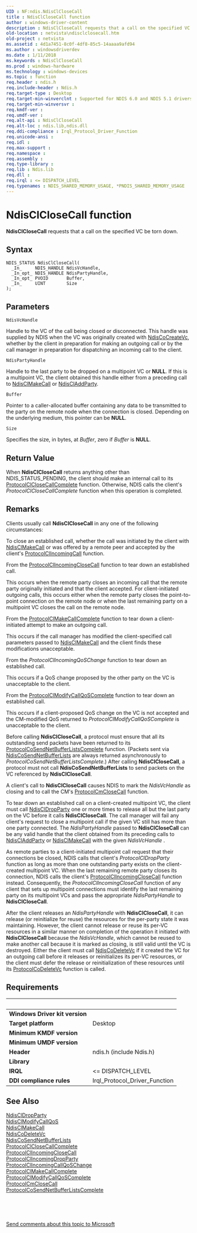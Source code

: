 ```yaml
---
UID : NF:ndis.NdisClCloseCall
title : NdisClCloseCall function
author : windows-driver-content
description : NdisClCloseCall requests that a call on the specified VC be torn down.
old-location : netvista\ndisclclosecall.htm
old-project : netvista
ms.assetid : 4d1a7451-8c0f-4df8-85c5-14aaaa9afd94
ms.author : windowsdriverdev
ms.date : 1/11/2018
ms.keywords : NdisClCloseCall
ms.prod : windows-hardware
ms.technology : windows-devices
ms.topic : function
req.header : ndis.h
req.include-header : Ndis.h
req.target-type : Desktop
req.target-min-winverclnt : Supported for NDIS 6.0 and NDIS 5.1 drivers (see    NdisClCloseCall (NDIS 5.1)) in   Windows Vista. Supported for NDIS 5.1 drivers (see    NdisClCloseCall (NDIS 5.1)) in   Windows XP.
req.target-min-winversvr : 
req.kmdf-ver : 
req.umdf-ver : 
req.alt-api : NdisClCloseCall
req.alt-loc : ndis.lib,ndis.dll
req.ddi-compliance : Irql_Protocol_Driver_Function
req.unicode-ansi : 
req.idl : 
req.max-support : 
req.namespace : 
req.assembly : 
req.type-library : 
req.lib : Ndis.lib
req.dll : 
req.irql : <= DISPATCH_LEVEL
req.typenames : NDIS_SHARED_MEMORY_USAGE, *PNDIS_SHARED_MEMORY_USAGE
---
```



# NdisClCloseCall function
<b>NdisClCloseCall</b> requests that a call on the specified VC be torn down.

## Syntax

````
NDIS_STATUS NdisClCloseCall(
  _In_     NDIS_HANDLE NdisVcHandle,
  _In_opt_ NDIS_HANDLE NdisPartyHandle,
  _In_opt_ PVOID       Buffer,
  _In_     UINT        Size
);
````

## Parameters

`NdisVcHandle`

Handle to the VC of the call being closed or disconnected. This handle was supplied by NDIS when
     the VC was originally created with 
     <a href="..\ndis\nf-ndis-ndiscocreatevc.md">NdisCoCreateVc</a>, whether by the client in
     preparation for making an outgoing call or by the call manager in preparation for dispatching an
     incoming call to the client.

`NdisPartyHandle`

Handle to the last party to be dropped on a multipoint VC or <b>NULL</b>. If this is a multipoint VC, the
     client obtained this handle either from a preceding call to 
     <a href="..\ndis\nf-ndis-ndisclmakecall.md">NdisClMakeCall</a> or 
     <a href="..\ndis\nf-ndis-ndiscladdparty.md">NdisClAddParty</a>.

`Buffer`

Pointer to a caller-allocated buffer containing any data to be transmitted to the party on the
     remote node when the connection is closed. Depending on the underlying medium, this pointer can be
     <b>NULL</b>.

`Size`

Specifies the size, in bytes, at 
     <i>Buffer</i>, zero if 
     <i>Buffer</i> is <b>NULL</b>.


## Return Value

When 
     <b>NdisClCloseCall</b> returns anything other than NDIS_STATUS_PENDING, the client should make an
     internal call to its 
     <a href="..\ndis\nc-ndis-protocol_cl_close_call_complete.md">
     ProtocolClCloseCallComplete</a> function. Otherwise, NDIS calls the client's 
     <i>ProtocolClCloseCallComplete</i> function when this operation is completed.

## Remarks

Clients usually call 
    <b>NdisClCloseCall</b> in any one of the following circumstances:

To close an established call, whether the call was initiated by the client with 
      <a href="..\ndis\nf-ndis-ndisclmakecall.md">NdisClMakeCall</a> or was offered by a remote
      peer and accepted by the client's 
      <a href="..\ndis\nc-ndis-protocol_cl_incoming_call.md">
      ProtocolClIncomingCall</a> function.

From the 
      <a href="..\ndis\nc-ndis-protocol_cl_incoming_close_call.md">
      ProtocolClIncomingCloseCall</a> function to tear down an established call.

This occurs when the remote party closes an incoming call that the remote party originally initiated
      and that the client accepted. For client-initiated outgoing calls, this occurs either when the remote
      party closes the point-to-point connection on the remote node or when the last remaining party on a
      multipoint VC closes the call on the remote node.

From the 
      <a href="..\ndis\nc-ndis-protocol_cl_make_call_complete.md">
      ProtocolClMakeCallComplete</a> function to tear down a client-initiated attempt to make an outgoing
      call.

This occurs if the call manager has modified the client-specified call parameters passed to 
      <a href="..\ndis\nf-ndis-ndisclmakecall.md">NdisClMakeCall</a> and the client finds these
      modifications unacceptable.

From the 
      <i>ProtocolClIncomingQoSChange</i> function to tear down an established call.

This occurs if a QoS change proposed by the other party on the VC is unacceptable to the client.

From the 
      <a href="..\ndis\nc-ndis-protocol_cl_modify_call_qos_complete.md">
      ProtocolClModifyCallQoSComplete</a> function to tear down an established call.

This occurs if a client-proposed QoS change on the VC is not accepted and the CM-modified QoS
      returned to 
      <i>ProtocolClModifyCallQoSComplete</i> is unacceptable to the client.

Before calling 
    <b>NdisClCloseCall</b>, a protocol must ensure that all its outstanding send packets have been returned
    to its 
    <a href="..\ndis\nc-ndis-protocol_co_send_net_buffer_lists_complete.md">
    ProtocolCoSendNetBufferListsComplete</a> function. (Packets sent via 
    <a href="..\ndis\nf-ndis-ndiscosendnetbufferlists.md">NdisCoSendNetBufferLists</a> are
    always returned asynchronously to 
    <i>ProtocolCoSendNetBufferListsComplete</i>.) After calling 
    <b>NdisClCloseCall</b>, a protocol must not call 
    <b>NdisCoSendNetBufferLists</b> to send
    packets on the VC referenced by 
    <b>NdisClCloseCall</b>.

A client's call to 
    <b>NdisClCloseCall</b> causes NDIS to mark the 
    <i>NdisVcHandle</i> as closing and to call the CM's 
    <a href="..\ndis\nc-ndis-protocol_cm_close_call.md">ProtocolCmCloseCall</a> function.

To tear down an established call on a client-created multipoint VC, the client must call 
    <a href="..\ndis\nf-ndis-ndiscldropparty.md">NdisClDropParty</a> one or more times to
    release all but the last party on the VC 
    before it calls 
    <b>NdisClCloseCall</b>. The call manager will fail any client's request to close a multipoint call if the
    given VC still has more than one party connected. The 
    <i>NdisPartyHandle</i> passed to 
    <b>NdisClCloseCall</b> can be any valid handle that the client obtained from its preceding calls to 
    <a href="..\ndis\nf-ndis-ndiscladdparty.md">NdisClAddParty</a> or 
    <a href="..\ndis\nf-ndis-ndisclmakecall.md">NdisClMakeCall</a> with the given 
    <i>NdisVcHandle</i> .

As remote parties to a client-initiated multipoint call request that their connections be closed, NDIS
    calls that client's 
    <i>ProtocolClDropParty</i> function as long as more than one outstanding party exists on the
    client-created multipoint VC. When the last remaining remote party closes its connection, NDIS calls the
    client's 
    <a href="..\ndis\nc-ndis-protocol_cl_incoming_close_call.md">
    ProtocolClIncomingCloseCall</a> function instead. Consequently, the 
    <i>ProtocolClIncomingCloseCall</i> function of any client that sets up multipoint connections must
    identify the last remaining party on its multipoint VCs and pass the appropriate 
    <i>NdisPartyHandle</i> to 
    <b>NdisClCloseCall</b>.

After the client releases an 
    <i>NdisPartyHandle</i> with 
    <b>NdisClCloseCall</b>, it can release (or reinitialize for reuse) the resources for the per-party state
    it was maintaining. However, the client cannot release or reuse its per-VC resources in a similar manner
    on completion of the operation it initiated with 
    <b>NdisClCloseCall</b> because the 
    <i>NdisVcHandle</i>, which cannot be reused to make another call because it is marked as closing, is
    still valid until the VC is destroyed. Either the client must call 
    <a href="..\ndis\nf-ndis-ndiscodeletevc.md">NdisCoDeleteVc</a> if it created the VC for an
    outgoing call before it releases or reinitializes its per-VC resources, or the client must defer the
    release or reinitialization of these resources until its 
    <a href="..\ndis\nc-ndis-protocol_co_delete_vc.md">ProtocolCoDeleteVc</a> function is
    called.

## Requirements
| &nbsp; | &nbsp; |
| ---- |:---- |
| **Windows Driver kit version** |  |
| **Target platform** | Desktop |
| **Minimum KMDF version** |  |
| **Minimum UMDF version** |  |
| **Header** | ndis.h (include Ndis.h) |
| **Library** |  |
| **IRQL** | <= DISPATCH_LEVEL |
| **DDI compliance rules** | Irql_Protocol_Driver_Function |

## See Also

<dl>
<dt>
<a href="..\ndis\nf-ndis-ndiscldropparty.md">NdisClDropParty</a>
</dt>
<dt>
<a href="..\ndis\nf-ndis-ndisclmodifycallqos.md">NdisClModifyCallQoS</a>
</dt>
<dt>
<a href="..\ndis\nf-ndis-ndisclmakecall.md">NdisClMakeCall</a>
</dt>
<dt>
<a href="..\ndis\nf-ndis-ndiscodeletevc.md">NdisCoDeleteVc</a>
</dt>
<dt>
<a href="..\ndis\nf-ndis-ndiscosendnetbufferlists.md">NdisCoSendNetBufferLists</a>
</dt>
<dt>
<a href="..\ndis\nc-ndis-protocol_cl_close_call_complete.md">ProtocolClCloseCallComplete</a>
</dt>
<dt>
<a href="..\ndis\nc-ndis-protocol_cl_incoming_close_call.md">ProtocolClIncomingCloseCall</a>
</dt>
<dt>
<a href="..\ndis\nc-ndis-protocol_cl_incoming_drop_party.md">ProtocolClIncomingDropParty</a>
</dt>
<dt>
<a href="..\ndis\nc-ndis-protocol_cl_incoming_call_qos_change.md">
   ProtocolClIncomingCallQoSChange</a>
</dt>
<dt>
<a href="..\ndis\nc-ndis-protocol_cl_make_call_complete.md">ProtocolClMakeCallComplete</a>
</dt>
<dt>
<a href="..\ndis\nc-ndis-protocol_cl_modify_call_qos_complete.md">
   ProtocolClModifyCallQoSComplete</a>
</dt>
<dt>
<a href="..\ndis\nc-ndis-protocol_cm_close_call.md">ProtocolCmCloseCall</a>
</dt>
<dt>
<a href="..\ndis\nc-ndis-protocol_co_send_net_buffer_lists_complete.md">
   ProtocolCoSendNetBufferListsComplete</a>
</dt>
</dl>
 

 

<a href="mailto:wsddocfb@microsoft.com?subject=Documentation%20feedback [netvista\netvista]:%20NdisClCloseCall function%20 RELEASE:%20(1/11/2018)&amp;body=%0A%0APRIVACY STATEMENT%0A%0AWe use your feedback to improve the documentation. We don't use your email address for any other purpose, and we'll remove your email address from our system after the issue that you're reporting is fixed. While we're working to fix this issue, we might send you an email message to ask for more info. Later, we might also send you an email message to let you know that we've addressed your feedback.%0A%0AFor more info about Microsoft's privacy policy, see http://privacy.microsoft.com/en-us/default.aspx." title="Send comments about this topic to Microsoft">Send comments about this topic to Microsoft</a>